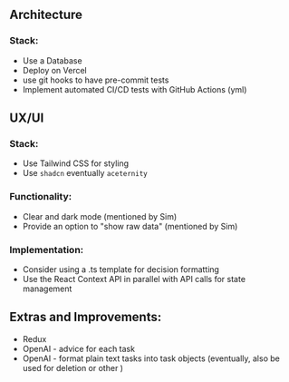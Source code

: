 ## Architecture

### Stack:

- Use a Database
- Deploy on Vercel
- use git hooks to have pre-commit tests
- Implement automated CI/CD tests with GitHub Actions (yml)

## UX/UI

### Stack:

- Use Tailwind CSS for styling
- Use `shadcn` eventually `aceternity`

### Functionality:

- Clear and dark mode (mentioned by Sim)
- Provide an option to "show raw data" (mentioned by Sim)

### Implementation:

- Consider using a .ts template for decision formatting
- Use the React Context API in parallel with API calls for state management

## Extras and Improvements:

- Redux
- OpenAI - advice for each task
- OpenAI - format plain text tasks into task objects (eventually, also be used for deletion or other )

